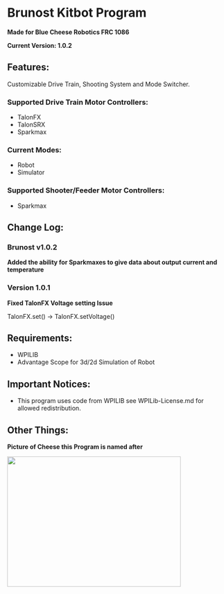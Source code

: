 # Brunost Kitbot Program
**Made for Blue Cheese Robotics FRC 1086**

**Current Version: 1.0.2**

## Features:
Customizable Drive Train, Shooting System and Mode Switcher.
### Supported Drive Train Motor Controllers:
 - TalonFX
 - TalonSRX
 - Sparkmax

### Current Modes:
 - Robot
 - Simulator

### Supported Shooter/Feeder Motor Controllers:
 - Sparkmax

## Change Log:
### Brunost v1.0.2

**Added the ability for Sparkmaxes to give data about output current and temperature**

### Version 1.0.1
**Fixed TalonFX Voltage setting Issue**

TalonFX.set() -> TalonFX.setVoltage()

## Requirements:
 - WPILIB
 - Advantage Scope for 3d/2d Simulation of Robot

## Important Notices:
 - This program uses code from WPILIB see WPILib-License.md for allowed redistribution. 

## Other Things:
**Picture of Cheese this Program is named after**

<img src="https://i0.wp.com/cheesescientist.com/wp-content/uploads/2023/03/Brunost.jpg" width="400" height="300"/>
